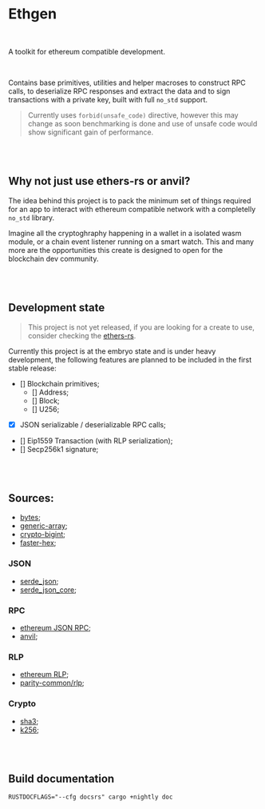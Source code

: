 # Ethgen

<br>

A toolkit for ethereum compatible development.

<br>

Contains base primitives, utilities and helper macroses to construct RPC calls,
to deserialize RPC responses and extract the data and to sign transactions with
a private key, built with full `no_std` support.

> Currently uses `forbid(unsafe_code)` directive, however this may change as
> soon benchmarking is done and use of unsafe code would show significant gain
> of performance.

<br>
<br>

## Why not just use **ethers-rs** or **anvil**?

The idea behind this project is to pack the minimum set of things required for
an app to interact with ethereum compatible network with a completelly `no_std`
library.

Imagine all the cryptoghraphy happening in a wallet in a isolated wasm module,
or a chain event listener running on a smart watch. This and many more are the
opportunities this create is designed to open for the blockchain dev community.

<br>
<br>

## Development state

> This project is not yet released, if you are looking for a create to use,
> consider checking the [ethers-rs](https://docs.rs/ethers/latest/ethers/).

Currently this project is at the embryo state and is under heavy development,
the following features are planned to be included in the first stable release:

- [] Blockchain primitives;
	- [] Address;
	- [] Block;
	- [] U256;
- [x] JSON serializable / deserializable RPC calls;
- [] Eip1559 Transaction (with RLP serialization);
- [] Secp256k1 signature;

<br>
<br>

## Sources:

- [bytes](https://docs.rs/bytes/latest/bytes/);
- [generic-array](https://docs.rs/generic-array/latest/generic_array/);
- [crypto-bigint](https://docs.rs/crypto-bigint/latest/crypto_bigint/);
- [faster-hex](https://docs.rs/faster-hex/0.8.1/faster_hex/);

### JSON

- [serde_json](https://docs.rs/serde_json/latest/serde_json/);
- [serde_json_core](https://docs.rs/serde-json-core/latest/serde_json_core/);

### RPC

- [ethereum JSON RPC](https://ethereum.org/en/developers/docs/apis/json-rpc/);
- [anvil](https://github.com/foundry-rs/foundry/blob/master/crates/anvil);

### RLP

- [ethereum RLP](https://ethereum.org/en/developers/docs/data-structures-and-encoding/rlp/);
- [parity-common/rlp](https://docs.rs/rlp/latest/rlp/);

### Crypto

- [sha3](https://docs.rs/sha3/latest/sha3/);
- [k256](https://docs.rs/k256/latest/k256/);

<br>
<br>

## Build documentation

```
RUSTDOCFLAGS="--cfg docsrs" cargo +nightly doc
```

<br>
<br>
